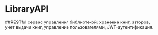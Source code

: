 # LibraryAPI

##RESTful сервис управления библиотекой: хранение книг, авторов, учет выдачи книг, управление пользователями, JWT-аутентификация.
